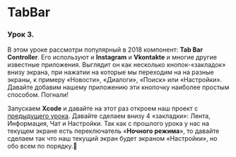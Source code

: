 # TabBar
### Урок 3.

В этом уроке рассмотри популярный в 2018 компонент: **Tab Bar Controller**. Его используют и **Instagram** и **Vkontakte** и многие другие известные приложения. Выглядит он как несколько кнопок-«закладок» внизу экрана, при нажатии на которые мы переходим на на разные экраны, к примеру «Новости», «Диалоги», «Поиск» или «Настройки».
Давайте добавим нашему приложению эти кнопочку наиболее простым способом.
Погнали!

Запускаем **Xcode** и давайте на этот раз откроем наш проект с [предыдущего урока](https://github.com/BakhMedia/Swift1.2-IfElseSwitchStatusBar).
Давайте сделаем внизу 4 «закладки»: Лента, Информация, Чат и Настройки. Так как с прошлого урока у нас на текущем экране есть переключатель «**Ночного режима**», то давайте сделаем так что наш текущий экран будет экраном «Настройки», но обо всем по порядку.
